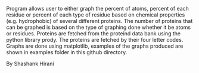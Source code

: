 Program allows user to either graph the percent of atoms, percent of each residue or percent of each type of residue based on chemical properties (e.g. hydrophobic) of several different proteins. The number of proteins that can be graphed is based on the type of graphing done whether it be atoms or residues. Proteins are fetched from the proteind data bank using the python library prody. The proteins are fetched by their four letter codes. Graphs are done using matplotlib, examples of the graphs produced are shown in examples folder in this github directory. 

By Shashank Hirani